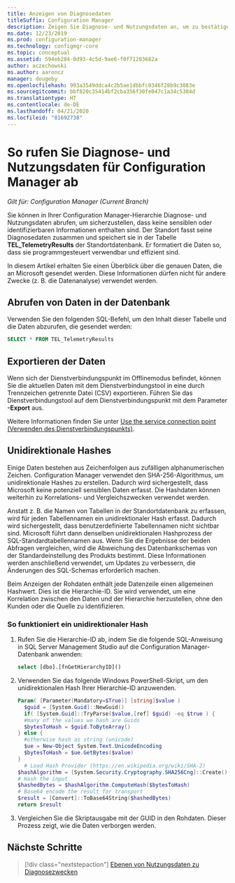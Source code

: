 ```yaml
---
title: Anzeigen von Diagnosedaten
titleSuffix: Configuration Manager
description: Zeigen Sie Diagnose- und Nutzungsdaten an, um zu bestätigen, dass die Configuration Manager-Hierarchie keine vertraulichen Informationen enthält.
ms.date: 12/23/2019
ms.prod: configuration-manager
ms.technology: configmgr-core
ms.topic: conceptual
ms.assetid: 594eb284-0d93-4c5d-9ae6-f0f71203682a
author: aczechowski
ms.author: aaroncz
manager: dougeby
ms.openlocfilehash: 993a3549ddca4c2b5ae1dbbfc0346f28b9c3083e
ms.sourcegitcommit: bbf820c35414bf2cba356f30fe047c1a34c5384d
ms.translationtype: HT
ms.contentlocale: de-DE
ms.lasthandoff: 04/21/2020
ms.locfileid: "81692738"
---
```

# <a name="how-to-view-diagnostics-and-usage-data-for-configuration-manager"></a>So rufen Sie Diagnose- und Nutzungsdaten für Configuration Manager ab

*Gilt für: Configuration Manager (Current Branch)*

Sie können in Ihrer Configuration Manager-Hierarchie Diagnose- und Nutzungsdaten abrufen, um sicherzustellen, dass keine sensiblen oder identifizierbaren Informationen enthalten sind. Der Standort fasst seine Diagnosedaten zusammen und speichert sie in der Tabelle **TEL_TelemetryResults** der Standortdatenbank. Er formatiert die Daten so, dass sie programmgesteuert verwendbar und effizient sind.

In diesem Artikel erhalten Sie einen Überblick über die genauen Daten, die an Microsoft gesendet werden. Diese Informationen dürfen nicht für andere Zwecke (z. B. die Datenanalyse) verwendet werden.  

## <a name="view-data-in-database"></a>Abrufen von Daten in der Datenbank

Verwenden Sie den folgenden SQL-Befehl, um den Inhalt dieser Tabelle und die Daten abzurufen, die gesendet werden:  

``` SQL
SELECT * FROM TEL_TelemetryResults
```

## <a name="export-the-data"></a>Exportieren der Daten

Wenn sich der Dienstverbindungspunkt im Offlinemodus befindet, können Sie die aktuellen Daten mit dem Dienstverbindungstool in eine durch Trennzeichen getrennte Datei (CSV) exportieren. Führen Sie das Dienstverbindungstool auf dem Dienstverbindungspunkt mit dem Parameter **-Export** aus.

Weitere Informationen finden Sie unter [Use the service connection point (Verwenden des Dienstverbindungspunkts)](../../servers/manage/use-the-service-connection-tool.md).

## <a name="one-way-hashes"></a><a name="bkmk_hashes"></a> Unidirektionale Hashes

Einige Daten bestehen aus Zeichenfolgen aus zufälligen alphanumerischen Zeichen. Configuration Manager verwendet den SHA-256-Algorithmus, um unidirektionale Hashes zu erstellen. Dadurch wird sichergestellt, dass Microsoft keine potenziell sensiblen Daten erfasst. Die Hashdaten können weiterhin zu Korrelations- und Vergleichszwecken verwendet werden.

Anstatt z. B. die Namen von Tabellen in der Standortdatenbank zu erfassen, wird für jeden Tabellennamen ein unidirektionaler Hash erfasst. Dadurch wird sichergestellt, dass benutzerdefinierte Tabellennamen nicht sichtbar sind. Microsoft führt dann denselben unidirektionalen Hashprozess der SQL-Standardtabellennamen aus. Wenn Sie die Ergebnisse der beiden Abfragen vergleichen, wird die Abweichung des Datenbankschemas von der Standardeinstellung des Produkts bestimmt. Diese Informationen werden anschließend verwendet, um Updates zu verbessern, die Änderungen des SQL-Schemas erforderlich machen.  

Beim Anzeigen der Rohdaten enthält jede Datenzeile einen allgemeinen Hashwert. Dies ist die Hierarchie-ID. Sie wird verwendet, um eine Korrelation zwischen den Daten und der Hierarchie herzustellen, ohne den Kunden oder die Quelle zu identifizieren.

### <a name="how-the-one-way-hash-works"></a>So funktioniert ein unidirektionaler Hash

1. Rufen Sie die Hierarchie-ID ab, indem Sie die folgende SQL-Anweisung in SQL Server Management Studio auf die Configuration Manager-Datenbank anwenden:

    ``` SQL
    select [dbo].[fnGetHierarchyID]()
    ```

2. Verwenden Sie das folgende Windows PowerShell-Skript, um den unidirektionalen Hash Ihrer Hierarchie-ID anzuwenden.  

    ``` PowerShell
    Param( [Parameter(Mandatory=$True)] [string]$value )  
      $guid = [System.Guid]::NewGuid()  
      if( [System.Guid]::TryParse($value,[ref] $guid) -eq $true ) {  
      #many of the values we hash are Guids  
      $bytesToHash = $guid.ToByteArray()  
    } else {  
      #otherwise hash as string (unicode)  
      $ue = New-Object System.Text.UnicodeEncoding  
      $bytesToHash = $ue.GetBytes($value)
    }  
      # Load Hash Provider (https://en.wikipedia.org/wiki/SHA-2)
    $hashAlgorithm = [System.Security.Cryptography.SHA256Cng]::Create()
    # Hash the input
    $hashedBytes = $hashAlgorithm.ComputeHash($bytesToHash)
    # Base64 encode the result for transport
    $result = [Convert]::ToBase64String($hashedBytes)
    return $result
    ```

3. Vergleichen Sie die Skriptausgabe mit der GUID in den Rohdaten. Dieser Prozess zeigt, wie die Daten verborgen werden.

## <a name="next-steps"></a>Nächste Schritte

> [!div class="nextstepaction"]
> [Ebenen von Nutzungsdaten zu Diagnosezwecken](levels-overview.md)
